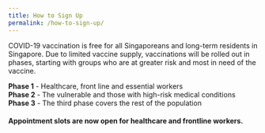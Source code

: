 ```yaml
---
title: How to Sign Up
permalink: /how-to-sign-up/
---
```


COVID-19 vaccination is free for all Singaporeans and long-term residents in Singapore.
Due to limited vaccine supply, vaccinations will be rolled out in phases, starting with groups who are at greater risk and most in need of the vaccine.

**Phase 1** - Healthcare, front line and essential workers <br/>
**Phase 2** - The vulnerable and those with high-risk medical conditions <br/>
**Phase 3** - The third phase covers the rest of the population

#### **Appointment slots are now open for healthcare and frontline workers.**

